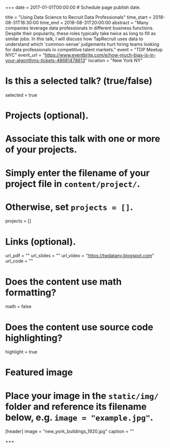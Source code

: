 +++
date = 2017-01-01T00:00:00  # Schedule page publish date.

title = "Using Data Science to Recruit Data Professionals"
time_start = 2018-08-31T18:30:00
time_end = 2018-08-31T20:00:00
abstract = "Many companies leverage data professionals in different business functions. Despite their popularity, these roles typically take twice as long to fill as similar jobs. In this talk, I will discuss how TapRecruit uses data to understand which 'common-sense' judgements hurt hiring teams looking for data professionals in competitive talent markets."
event = "TDP Meetup NYC"
event_url = "https://www.eventbrite.com/e/how-much-bias-is-in-your-algorithms-tickets-48681478613"
location = "New York NY"

# Is this a selected talk? (true/false)
selected = true

# Projects (optional).
#   Associate this talk with one or more of your projects.
#   Simply enter the filename of your project file in `content/project/`.
#   Otherwise, set `projects = []`.
projects = []

# Links (optional).
url_pdf = ""
url_slides = ""
url_video = "https://twdatany.blogspot.com"
url_code = ""

# Does the content use math formatting?
math = false

# Does the content use source code highlighting?
highlight = true

# Featured image
# Place your image in the `static/img/` folder and reference its filename below, e.g. `image = "example.jpg"`.
[header]
image = "new_york_buildings_1920.jpg"
caption = ""

+++
